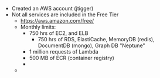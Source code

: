 - Created an AWS account (jtigger)
- Not all services are included in the Free Tier
	- https://aws.amazon.com/free/
	- Monthly limits:
		- 750 hrs of EC2, and ELB
			- 750 hrs of RDS, ElastiCache, MemoryDB (redis), DocumentDB (mongo), Graph DB "Neptune"
		- 1 million requests of Lambda
		- 500 MB of ECR (container registry)
		-
	-